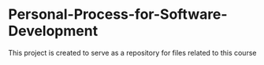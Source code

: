 # Personal-Process-for-Software-Development
 This project is created to serve as a repository for files related to this course
